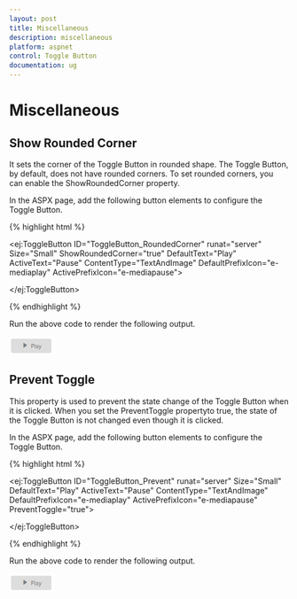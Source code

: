 ```yaml
---
layout: post
title: Miscellaneous
description: miscellaneous
platform: aspnet
control: Toggle Button
documentation: ug
---
```


# Miscellaneous

## Show Rounded Corner 

It sets the corner of the Toggle Button in rounded shape. The Toggle Button, by default, does not have rounded corners. To set rounded corners, you can enable the ShowRoundedCorner property.

In the ASPX page, add the following button elements to configure the Toggle Button.

{% highlight html %}

<ej:ToggleButton ID="ToggleButton_RoundedCorner" runat="server" Size="Small" ShowRoundedCorner="true" DefaultText="Play" ActiveText="Pause" ContentType="TextAndImage" DefaultPrefixIcon="e-mediaplay" ActivePrefixIcon="e-mediapause">

</ej:ToggleButton>



{% endhighlight %}



Run the above code to render the following output.

![](Miscellaneous_images/Miscellaneous_img1.png) 



## Prevent Toggle

This property is used to prevent the state change of the Toggle Button when it is clicked. When you set the PreventToggle propertyto true, the state of the Toggle Button is not changed even though it is clicked.

In the ASPX page, add the following button elements to configure the Toggle Button.

{% highlight html %}

<ej:ToggleButton ID="ToggleButton_Prevent" runat="server" Size="Small" DefaultText="Play" ActiveText="Pause" ContentType="TextAndImage" DefaultPrefixIcon="e-mediaplay" ActivePrefixIcon="e-mediapause" PreventToggle="true">

</ej:ToggleButton>



{% endhighlight %}



Run the above code to render the following output.

![](Miscellaneous_images/Miscellaneous_img2.png) 



